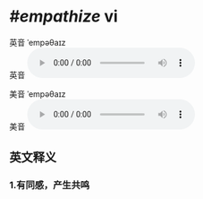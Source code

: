 # ***\#empathize*** vi
英音 ˈempəθaɪz  
英音
<audio src="./media/empathize1_AAC.aac" controls="controls"></audio>

美音 ˈempəθaɪz  
美音
<audio src="./media/empathize2_AAC.aac" controls="controls"></audio>



  

英文释义
---
### 1.**有同感，产生共鸣**  



